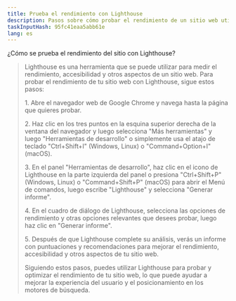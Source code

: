 ```yaml
---
title: Prueba el rendimiento con Lighthouse
description: Pasos sobre cómo probar el rendimiento de un sitio web utilizando Lighthouse
taskInputHash: 95fc41eaa5abb61e
lang: es
---
```

¿Cómo se prueba el rendimiento del sitio con Lighthouse?

> Lighthouse es una herramienta que se puede utilizar para medir el rendimiento, accesibilidad y otros aspectos de un sitio web. Para probar el rendimiento de tu sitio web con Lighthouse, sigue estos pasos:
>
> 1\. Abre el navegador web de Google Chrome y navega hasta la página que quieres probar.
>
> 2\. Haz clic en los tres puntos en la esquina superior derecha de la ventana del navegador y luego selecciona "Más herramientas" y luego "Herramientas de desarrollo" o simplemente usa el atajo de teclado "Ctrl+Shift+I" (Windows, Linux) o "Command+Option+I" (macOS).
>
> 3\. En el panel "Herramientas de desarrollo", haz clic en el icono de Lighthouse en la parte izquierda del panel o presiona "Ctrl+Shift+P" (Windows, Linux) o "Command+Shift+P" (macOS) para abrir el Menú de comandos, luego escribe "Lighthouse" y selecciona "Generar informe".
>
> 4\. En el cuadro de diálogo de Lighthouse, selecciona las opciones de rendimiento y otras opciones relevantes que desees probar, luego haz clic en "Generar informe".
>
> 5\. Después de que Lighthouse complete su análisis, verás un informe con puntuaciones y recomendaciones para mejorar el rendimiento, accesibilidad y otros aspectos de tu sitio web.
>
> Siguiendo estos pasos, puedes utilizar Lighthouse para probar y optimizar el rendimiento de tu sitio web, lo que puede ayudar a mejorar la experiencia del usuario y el posicionamiento en los motores de búsqueda.
